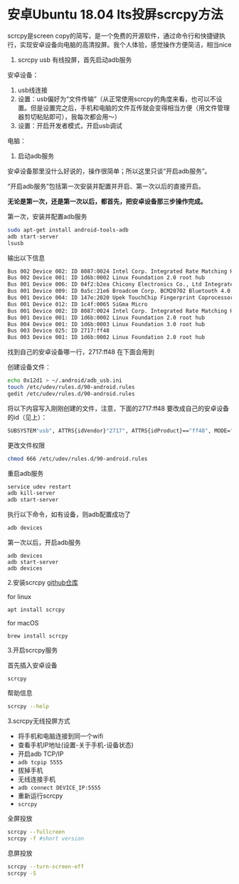 

# 安卓Ubuntu 18.04 lts投屏scrcpy方法

scrcpy是screen copy的简写，是一个免费的开源软件，通过命令行和快捷键执行，实现安卓设备向电脑的高清投屏。我个人体验，感觉操作方便简洁，相当nice

1. scrcpy usb 有线投屏，首先启动adb服务

安卓设备：

1. usb线连接
2. 设置：usb偏好为“文件传输”（从正常使用scrcpy的角度来看，也可以不设置。但是设置完之后，手机和电脑的文件互传就会变得相当方便（用文件管理器剪切粘贴即可），我每次都会用～）
3. 设置：开启开发者模式，开启usb调试

电脑：

1. 启动adb服务

安卓设备那里没什么好说的，操作很简单；所以这里只谈“开启adb服务”。

“开启adb服务”包括第一次安装并配置并开启、第一次以后的直接开启。

**无论是第一次，还是第一次以后，都首先，把安卓设备那三步操作完成。**

 第一次，安装并配置adb服务

```bash
sudo apt-get install android-tools-adb
adb start-server
lsusb
```

输出以下信息

```bash
Bus 002 Device 002: ID 8087:0024 Intel Corp. Integrated Rate Matching Hub
Bus 002 Device 001: ID 1d6b:0002 Linux Foundation 2.0 root hub
Bus 001 Device 006: ID 04f2:b2ea Chicony Electronics Co., Ltd Integrated Camera [ThinkPad]
Bus 001 Device 009: ID 0a5c:21e6 Broadcom Corp. BCM20702 Bluetooth 4.0 [ThinkPad]
Bus 001 Device 004: ID 147e:2020 Upek TouchChip Fingerprint Coprocessor (WBF advanced mode)
Bus 001 Device 012: ID 1c4f:0065 SiGma Micro 
Bus 001 Device 002: ID 8087:0024 Intel Corp. Integrated Rate Matching Hub
Bus 001 Device 001: ID 1d6b:0002 Linux Foundation 2.0 root hub
Bus 004 Device 001: ID 1d6b:0003 Linux Foundation 3.0 root hub
Bus 003 Device 025: ID 2717:ff48  
Bus 003 Device 001: ID 1d6b:0002 Linux Foundation 2.0 root hub

```

找到自己的安卓设备哪一行，2717:ff48  在下面会用到

创建设备文件：

```bash
echo 0x12d1 > ~/.android/adb_usb.ini
touch /etc/udev/rules.d/90-android.rules
gedit /etc/udev/rules.d/90-android.rules
```

将以下内容写入刚刚创建的文件，注意，下面的2717:ff48 要改成自己的安卓设备的id（见上）：

```bash
SUBSYSTEM"usb", ATTRS{idVendor}"2717", ATTRS{idProduct}=="ff48", MODE="0666"
```

更改文件权限

```bash
chmod 666 /etc/udev/rules.d/90-android.rules
```

重启adb服务

```bash
service udev restart
adb kill-server
adb start-server
```

执行以下命令，如有设备，则adb配置成功了

```bash
adb devices
```

第一次以后，开启adb服务

```
adb devices
adb start-server
adb devices
```

2.安装scrcpy    [github仓库](https://github.com/Genymobile/scrcpy)

for linux

```
apt install scrcpy
```

for macOS

```
brew install scrcpy
```

3.开启scrcpy服务

首先插入安卓设备

```
scrcpy
```

帮助信息

```bash
scrcpy --help
```



3.scrcpy无线投屏方式

- 将手机和电脑连接到同一个wifi
- 查看手机IP地址(设置-关于手机-设备状态)
- 开启adb TCP/IP 
- `adb tcpip 5555`
- 拔掉手机
- 无线连接手机
- `adb connect DEVICE_IP:5555`
- 重新运行scrcpy
- `scrcpy`

全屏投放

```bash
scrcpy --fullcreen
scrcpy -f #short version
```

息屏投放

```bash
scrcpy --turn-screen-off
scrcpy -S
```

